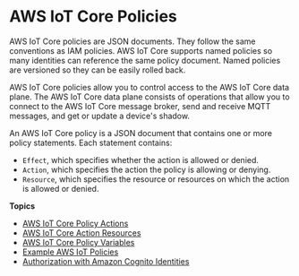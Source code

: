 # AWS IoT Core Policies<a name="iot-policies"></a>

AWS IoT Core policies are JSON documents\. They follow the same conventions as IAM policies\. AWS IoT Core supports named policies so many identities can reference the same policy document\. Named policies are versioned so they can be easily rolled back\.

AWS IoT Core policies allow you to control access to the AWS IoT Core data plane\. The AWS IoT Core data plane consists of operations that allow you to connect to the AWS IoT Core message broker, send and receive MQTT messages, and get or update a device's shadow\.

An AWS IoT Core policy is a JSON document that contains one or more policy statements\. Each statement contains:
+ `Effect`, which specifies whether the action is allowed or denied\.
+ `Action`, which specifies the action the policy is allowing or denying\.
+ `Resource`, which specifies the resource or resources on which the action is allowed or denied\.

**Topics**
+ [AWS IoT Core Policy Actions](iot-policy-actions.md)
+ [AWS IoT Core Action Resources](iot-action-resources.md)
+ [AWS IoT Core Policy Variables](iot-policy-variables.md)
+ [Example AWS IoT Policies](example-iot-policies.md)
+ [Authorization with Amazon Cognito Identities](cog-iot-policies.md)